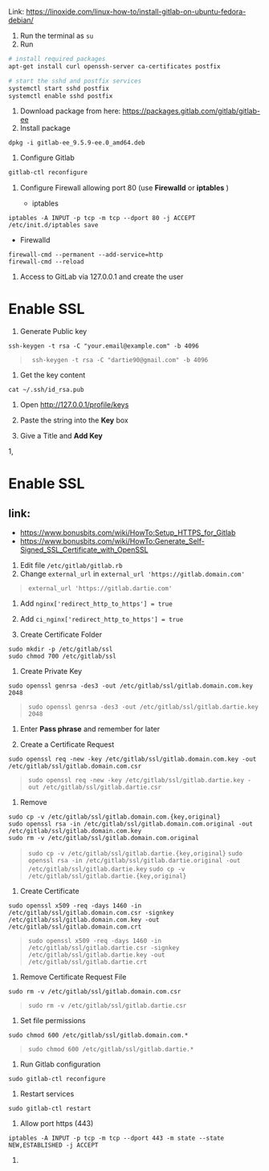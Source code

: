 Link: https://linoxide.com/linux-how-to/install-gitlab-on-ubuntu-fedora-debian/

1. Run the terminal as ```su```
1. Run
```bash
# install required packages
apt-get install curl openssh-server ca-certificates postfix

# start the sshd and postfix services
systemctl start sshd postfix
systemctl enable sshd postfix
```

1. Download package from here: https://packages.gitlab.com/gitlab/gitlab-ee
1. Install package
```shell
dpkg -i gitlab-ee_9.5.9-ee.0_amd64.deb 
```

1. Configure Gitlab
```bash
gitlab-ctl reconfigure
```
1. Configure Firewall allowing port 80 (use **Firewalld** or **iptables** )

   * iptables
```shell
iptables -A INPUT -p tcp -m tcp --dport 80 -j ACCEPT
/etc/init.d/iptables save
```
   * Firewalld
```shell
firewall-cmd --permanent --add-service=http
firewall-cmd --reload
```
1. Access to GitLab via 127.0.0.1 and create the user 


# Enable SSL 
1. Generate Public key
````shell
ssh-keygen -t rsa -C "your.email@example.com" -b 4096
````
> ``` ssh-keygen -t rsa -C "dartie90@gmail.com" -b 4096```

1. Get the key content
````shell
cat ~/.ssh/id_rsa.pub
````

1. Open http://127.0.0.1/profile/keys

1. Paste the string into the **Key** box

1. Give a Title and **Add Key**

1, 



# Enable SSL
## link: 
* https://www.bonusbits.com/wiki/HowTo:Setup_HTTPS_for_Gitlab
* https://www.bonusbits.com/wiki/HowTo:Generate_Self-Signed_SSL_Certificate_with_OpenSSL

1. Edit file ````/etc/gitlab/gitlab.rb````
1. Change ````external_url````  in ````external_url 'https://gitlab.domain.com'````
> ``` external_url 'https://gitlab.dartie.com' ```


1. Add ````nginx['redirect_http_to_https'] = true````
1. Add ````ci_nginx['redirect_http_to_https'] = true````

1. Create Certificate Folder
````shell
sudo mkdir -p /etc/gitlab/ssl
sudo chmod 700 /etc/gitlab/ssl
````
1.  Create Private Key
```shell
sudo openssl genrsa -des3 -out /etc/gitlab/ssl/gitlab.domain.com.key 2048
```
> ````sudo openssl genrsa -des3 -out /etc/gitlab/ssl/gitlab.dartie.key 2048````

1. Enter **Pass phrase** and remember for later

1. Create a Certificate Request
````shell
sudo openssl req -new -key /etc/gitlab/ssl/gitlab.domain.com.key -out /etc/gitlab/ssl/gitlab.domain.com.csr
````
> ````sudo openssl req -new -key /etc/gitlab/ssl/gitlab.dartie.key -out /etc/gitlab/ssl/gitlab.dartie.csr````

1. Remove
````shell
sudo cp -v /etc/gitlab/ssl/gitlab.domain.com.{key,original}
sudo openssl rsa -in /etc/gitlab/ssl/gitlab.domain.com.original -out /etc/gitlab/ssl/gitlab.domain.com.key
sudo rm -v /etc/gitlab/ssl/gitlab.domain.com.original
````
> ````sudo cp -v /etc/gitlab/ssl/gitlab.dartie.{key,original}````
> ````sudo openssl rsa -in /etc/gitlab/ssl/gitlab.dartie.original -out /etc/gitlab/ssl/gitlab.dartie.key````
> ````sudo cp -v /etc/gitlab/ssl/gitlab.dartie.{key,original}````

1. Create Certificate
````shell
sudo openssl x509 -req -days 1460 -in /etc/gitlab/ssl/gitlab.domain.com.csr -signkey /etc/gitlab/ssl/gitlab.domain.com.key -out /etc/gitlab/ssl/gitlab.domain.com.crt
````
> ```` sudo openssl x509 -req -days 1460 -in /etc/gitlab/ssl/gitlab.dartie.csr -signkey /etc/gitlab/ssl/gitlab.dartie.key -out /etc/gitlab/ssl/gitlab.dartie.crt ````

1. Remove Certificate Request File
````shell
sudo rm -v /etc/gitlab/ssl/gitlab.domain.com.csr
````
> ```sudo rm -v /etc/gitlab/ssl/gitlab.dartie.csr```

1. Set file permissions
````shell
sudo chmod 600 /etc/gitlab/ssl/gitlab.domain.com.*
````
> ````sudo chmod 600 /etc/gitlab/ssl/gitlab.dartie.*````

1. Run Gitlab configuration
````shell
sudo gitlab-ctl reconfigure
````

1. Restart services
````shell
sudo gitlab-ctl restart
````

1. Allow port https (443)
````shell
iptables -A INPUT -p tcp -m tcp --dport 443 -m state --state NEW,ESTABLISHED -j ACCEPT
````

1. ​
